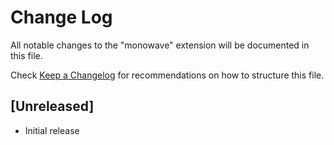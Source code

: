# Change Log

All notable changes to the "monowave" extension will be documented in this file.

Check [Keep a Changelog](http://keepachangelog.com/) for recommendations on how to structure this file.

## [Unreleased]

- Initial release
